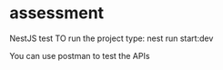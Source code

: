 # assessment
NestJS test
TO run the project  type: nest run start:dev

You can use postman to test the APIs
